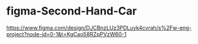 # figma-Second-Hand-Car
https://www.figma.com/design/DJCBnzLUz3PDLuvk4cvrah/s%2Fw-eng-project?node-id=0-1&t=KgCao58RZpPVzW60-1
